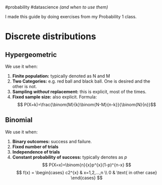#probability #datascience 
*(and when to use them)*

I made this guide by doing exercises from my Probability 1 class. 

# Discrete distributions
## Hypergeometric 

We use it when:
1. **Finite population:** typically denoted as N and M
2. **Two Categories:** e.g. red ball and black ball. One is desired and the other is not.
3. **Sampling *without* replacement:** this is explicit, most of the times.
4. **Fixed sample size:** also explicit.
Formula:
$$ P(X=k)=\frac{\binom{M}{k}\binom{N-M}{n-k}}{\binom{N}{n}}$$
## Binomial

We use it when:
1. **Binary outcomes:** success and failure.
2. **Fixed number of trials**
3. **Independence of trials**
4. **Constant probability of success:** typically denotes as $p$
$$ P(X=x)=\binom{n}{x}p^{x}(1-p)^{n-x} $$
$$ f(x) = \begin{cases}
c2^{x} & x=1,2,...,n \\
0 & \text{ in other case}
\end{cases}
$$

